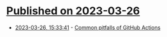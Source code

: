 # [Published on 2023-03-26](index.md)

* [2023-03-26, 15:33:41](https://lobste.rs/s/8zi8td/common_pitfalls_github_actions) - [Common pitfalls of GitHub Actions](https://ashishb.net/tech/common-pitfalls-of-github-actions/)
